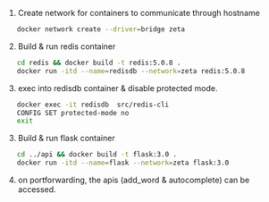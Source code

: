 
1. Create network for containers to communicate through hostname
```sh
   docker network create --driver=bridge zeta
```
2. Build & run redis container
```sh
   cd redis && docker build -t redis:5.0.8 .
   docker run -itd --name=redisdb --network=zeta redis:5.0.8 
```
3. exec into redisdb container & disable protected mode.
```sh
   docker exec -it redisdb  src/redis-cli
   CONFIG SET protected-mode no
   exit
```
3. Build & run flask container
```sh
   cd ../api && docker build -t flask:3.0 .
   docker run -itd --name=flask --network=zeta flask:3.0 
```
4. on portforwarding, the apis (add_word & autocomplete) can be accessed. 
